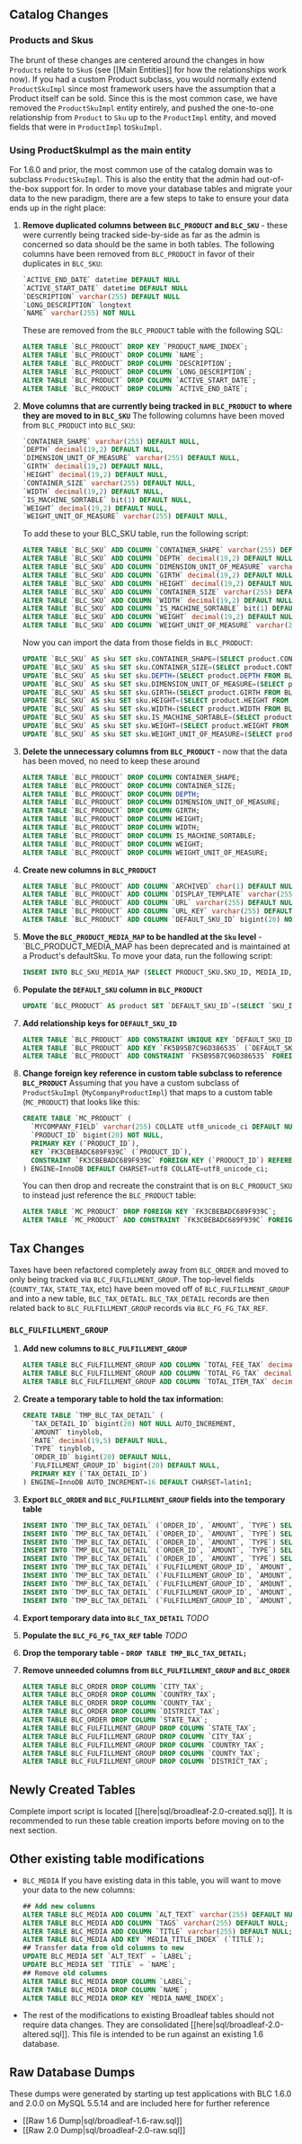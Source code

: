 ## Catalog Changes
### Products and Skus
The brunt of these changes are centered around the changes in how `Products` relate to `Sku`s (see [[Main Entities]] for how the relationships work now).  If you had a custom Product subclass, you would normally extend `ProductSkuImpl` since most framework users have the assumption that a Product itself can be sold.  Since this is the most common case, we have removed the `ProductSkuImpl` entity entirely, and pushed the one-to-one relationship from `Product` to `Sku` up to the `ProductImpl` entity, and moved fields that were in `ProductImpl` to`SkuImpl`.

### Using ProductSkuImpl as the main entity
For 1.6.0 and prior, the most common use of the catalog domain was to subclass `ProductSkuImpl`. This is also the entity that the admin had out-of-the-box support for.  In order to move your database tables and migrate your data to the new paradigm, there are a few steps to take to ensure your data ends up in the right place:

1.  **Remove duplicated columns between `BLC_PRODUCT` and `BLC_SKU`** - these were currently being tracked side-by-side as far as the admin is concerned so data should be the same in both tables.
    The following columns have been removed from `BLC_PRODUCT` in favor of their duplicates in `BLC_SKU`:
    ```sql
    `ACTIVE_END_DATE` datetime DEFAULT NULL
    `ACTIVE_START_DATE` datetime DEFAULT NULL
    `DESCRIPTION` varchar(255) DEFAULT NULL
    `LONG_DESCRIPTION` longtext
    `NAME` varchar(255) NOT NULL
    ```
    These are removed from the `BLC_PRODUCT` table with the following SQL:
    ```sql
    ALTER TABLE `BLC_PRODUCT` DROP KEY `PRODUCT_NAME_INDEX`;
    ALTER TABLE `BLC_PRODUCT` DROP COLUMN `NAME`;
    ALTER TABLE `BLC_PRODUCT` DROP COLUMN `DESCRIPTION`;
    ALTER TABLE `BLC_PRODUCT` DROP COLUMN `LONG_DESCRIPTION`;
    ALTER TABLE `BLC_PRODUCT` DROP COLUMN `ACTIVE_START_DATE`;
    ALTER TABLE `BLC_PRODUCT` DROP COLUMN `ACTIVE_END_DATE`;
    ```

2.  **Move columns that are currently being tracked in `BLC_PRODUCT` to where they are moved to in `BLC_SKU`**
    The following columns have been moved from `BLC_PRODUCT` into `BLC_SKU`:
    ```sql
    `CONTAINER_SHAPE` varchar(255) DEFAULT NULL,
    `DEPTH` decimal(19,2) DEFAULT NULL,
    `DIMENSION_UNIT_OF_MEASURE` varchar(255) DEFAULT NULL,
    `GIRTH` decimal(19,2) DEFAULT NULL,
    `HEIGHT` decimal(19,2) DEFAULT NULL,
    `CONTAINER_SIZE` varchar(255) DEFAULT NULL,
    `WIDTH` decimal(19,2) DEFAULT NULL,
    `IS_MACHINE_SORTABLE` bit(1) DEFAULT NULL,
    `WEIGHT` decimal(19,2) DEFAULT NULL,
    `WEIGHT_UNIT_OF_MEASURE` varchar(255) DEFAULT NULL,
    ```
    To add these to your BLC_SKU table, run the following script:
    ```sql
    ALTER TABLE `BLC_SKU` ADD COLUMN `CONTAINER_SHAPE` varchar(255) DEFAULT NULL;
    ALTER TABLE `BLC_SKU` ADD COLUMN `DEPTH` decimal(19,2) DEFAULT NULL;
    ALTER TABLE `BLC_SKU` ADD COLUMN `DIMENSION_UNIT_OF_MEASURE` varchar(255) DEFAULT NULL;
    ALTER TABLE `BLC_SKU` ADD COLUMN `GIRTH` decimal(19,2) DEFAULT NULL;
    ALTER TABLE `BLC_SKU` ADD COLUMN `HEIGHT` decimal(19,2) DEFAULT NULL;
    ALTER TABLE `BLC_SKU` ADD COLUMN `CONTAINER_SIZE` varchar(255) DEFAULT NULL;
    ALTER TABLE `BLC_SKU` ADD COLUMN `WIDTH` decimal(19,2) DEFAULT NULL;
    ALTER TABLE `BLC_SKU` ADD COLUMN `IS_MACHINE_SORTABLE` bit(1) DEFAULT NULL;
    ALTER TABLE `BLC_SKU` ADD COLUMN `WEIGHT` decimal(19,2) DEFAULT NULL;
    ALTER TABLE `BLC_SKU` ADD COLUMN `WEIGHT_UNIT_OF_MEASURE` varchar(255) DEFAULT NULL;
    ```
    Now you can import the data from those fields in `BLC_PRODUCT`:
    ```sql
    UPDATE `BLC_SKU` AS sku SET sku.CONTAINER_SHAPE=(SELECT product.CONTAINER_SHAPE FROM BLC_PRODUCT AS product, BLC_PRODUCT_SKU WHERE BLC_PRODUCT_SKU.SKU_ID = sku.SKU_ID AND product.PRODUCT_ID = BLC_PRODUCT_SKU.PRODUCT_ID);
    UPDATE `BLC_SKU` AS sku SET sku.CONTAINER_SIZE=(SELECT product.CONTAINER_SIZE FROM BLC_PRODUCT AS product, BLC_PRODUCT_SKU WHERE BLC_PRODUCT_SKU.SKU_ID = sku.SKU_ID AND product.PRODUCT_ID = BLC_PRODUCT_SKU.PRODUCT_ID);
    UPDATE `BLC_SKU` AS sku SET sku.DEPTH=(SELECT product.DEPTH FROM BLC_PRODUCT AS product, BLC_PRODUCT_SKU WHERE BLC_PRODUCT_SKU.SKU_ID = sku.SKU_ID AND product.PRODUCT_ID = BLC_PRODUCT_SKU.PRODUCT_ID);
    UPDATE `BLC_SKU` AS sku SET sku.DIMENSION_UNIT_OF_MEASURE=(SELECT product.DIMENSION_UNIT_OF_MEASURE FROM BLC_PRODUCT AS product, BLC_PRODUCT_SKU WHERE BLC_PRODUCT_SKU.SKU_ID = sku.SKU_ID AND product.PRODUCT_ID = BLC_PRODUCT_SKU.PRODUCT_ID);
    UPDATE `BLC_SKU` AS sku SET sku.GIRTH=(SELECT product.GIRTH FROM BLC_PRODUCT AS product, BLC_PRODUCT_SKU WHERE BLC_PRODUCT_SKU.SKU_ID = sku.SKU_ID AND product.PRODUCT_ID = BLC_PRODUCT_SKU.PRODUCT_ID);
    UPDATE `BLC_SKU` AS sku SET sku.HEIGHT=(SELECT product.HEIGHT FROM BLC_PRODUCT AS product, BLC_PRODUCT_SKU WHERE BLC_PRODUCT_SKU.SKU_ID = sku.SKU_ID AND product.PRODUCT_ID = BLC_PRODUCT_SKU.PRODUCT_ID);
    UPDATE `BLC_SKU` AS sku SET sku.WIDTH=(SELECT product.WIDTH FROM BLC_PRODUCT AS product, BLC_PRODUCT_SKU WHERE BLC_PRODUCT_SKU.SKU_ID = sku.SKU_ID AND product.PRODUCT_ID = BLC_PRODUCT_SKU.PRODUCT_ID);
    UPDATE `BLC_SKU` AS sku SET sku.IS_MACHINE_SORTABLE=(SELECT product.IS_MACHINE_SORTABLE FROM BLC_PRODUCT AS product, BLC_PRODUCT_SKU WHERE BLC_PRODUCT_SKU.SKU_ID = sku.SKU_ID AND product.PRODUCT_ID = BLC_PRODUCT_SKU.PRODUCT_ID);
    UPDATE `BLC_SKU` AS sku SET sku.WEIGHT=(SELECT product.WEIGHT FROM BLC_PRODUCT AS product, BLC_PRODUCT_SKU WHERE BLC_PRODUCT_SKU.SKU_ID = sku.SKU_ID AND product.PRODUCT_ID = BLC_PRODUCT_SKU.PRODUCT_ID);
    UPDATE `BLC_SKU` AS sku SET sku.WEIGHT_UNIT_OF_MEASURE=(SELECT product.WEIGHT_UNIT_OF_MEASURE FROM BLC_PRODUCT AS product, BLC_PRODUCT_SKU WHERE BLC_PRODUCT_SKU.SKU_ID = sku.SKU_ID AND product.PRODUCT_ID = BLC_PRODUCT_SKU.PRODUCT_ID);
    ```

3.  **Delete the unnecessary columns from `BLC_PRODUCT`** - now that the data has been moved, no need to keep these around
    ```sql
    ALTER TABLE `BLC_PRODUCT` DROP COLUMN CONTAINER_SHAPE;
    ALTER TABLE `BLC_PRODUCT` DROP COLUMN CONTAINER_SIZE;
    ALTER TABLE `BLC_PRODUCT` DROP COLUMN DEPTH;
    ALTER TABLE `BLC_PRODUCT` DROP COLUMN DIMENSION_UNIT_OF_MEASURE;
    ALTER TABLE `BLC_PRODUCT` DROP COLUMN GIRTH;
    ALTER TABLE `BLC_PRODUCT` DROP COLUMN HEIGHT;
    ALTER TABLE `BLC_PRODUCT` DROP COLUMN WIDTH;
    ALTER TABLE `BLC_PRODUCT` DROP COLUMN IS_MACHINE_SORTABLE;
    ALTER TABLE `BLC_PRODUCT` DROP COLUMN WEIGHT;
    ALTER TABLE `BLC_PRODUCT` DROP COLUMN WEIGHT_UNIT_OF_MEASURE;
    ```

4.  **Create new columns in `BLC_PRODUCT`**
    ```sql
    ALTER TABLE `BLC_PRODUCT` ADD COLUMN `ARCHIVED` char(1) DEFAULT NULL;
    ALTER TABLE `BLC_PRODUCT` ADD COLUMN `DISPLAY_TEMPLATE` varchar(255) DEFAULT NULL;
    ALTER TABLE `BLC_PRODUCT` ADD COLUMN `URL` varchar(255) DEFAULT NULL;
    ALTER TABLE `BLC_PRODUCT` ADD COLUMN `URL_KEY` varchar(255) DEFAULT NULL;
    ALTER TABLE `BLC_PRODUCT` ADD COLUMN `DEFAULT_SKU_ID` bigint(20) NOT NULL;
    ```
5.  **Move the `BLC_PRODUCT_MEDIA_MAP` to be handled at the `Sku` level** - `BLC_PRODUCT_MEDIA_MAP has been deprecated and is maintained at a Product's defaultSku.  To move your data, run the following script:
    ```sql
    INSERT INTO BLC_SKU_MEDIA_MAP (SELECT PRODUCT_SKU.SKU_ID, MEDIA_ID, MAP_KEY FROM BLC_PRODUCT_MEDIA_MAP AS PRODUCT_MEDIA_MAP, BLC_PRODUCT_SKU AS PRODUCT_SKU WHERE PRODUCT_MEDIA_MAP.BLC_PRODUCT_PRODUCT_ID = PRODUCT_SKU.PRODUCT_ID);
    ```

5.  **Populate the `DEFAULT_SKU` column in `BLC_PRODUCT`**
    ```sql
    UPDATE `BLC_PRODUCT` AS product SET `DEFAULT_SKU_ID`=(SELECT `SKU_ID` FROM `BLC_PRODUCT_SKU` WHERE BLC_PRODUCT_SKU.PRODUCT_ID = product.PRODUCT_ID);
    ```

6.  **Add relationship keys for `DEFAULT_SKU_ID`**
    ```sql
    ALTER TABLE `BLC_PRODUCT` ADD CONSTRAINT UNIQUE KEY `DEFAULT_SKU_ID` (`DEFAULT_SKU_ID`);
    ALTER TABLE `BLC_PRODUCT` ADD KEY `FK5B95B7C96D386535` (`DEFAULT_SKU_ID`);
    ALTER TABLE `BLC_PRODUCT` ADD CONSTRAINT `FK5B95B7C96D386535` FOREIGN KEY (`DEFAULT_SKU_ID`) REFERENCES `BLC_SKU` (`SKU_ID`);
    ```

7.  **Change foreign key reference in custom table subclass to reference `BLC_PRODUCT`**
    Assuming that you have a custom subclass of `ProductSkuImpl` (`MyCompanyProductImpl`) that maps to a custom table (`MC_PRODUCT`) that looks like this:
    ```sql
    CREATE TABLE `MC_PRODUCT` (
      `MYCOMPANY_FIELD` varchar(255) COLLATE utf8_unicode_ci DEFAULT NULL,
      `PRODUCT_ID` bigint(20) NOT NULL,
      PRIMARY KEY (`PRODUCT_ID`),
      KEY `FK3CBEBADC689F939C` (`PRODUCT_ID`),
      CONSTRAINT `FK3CBEBADC689F939C` FOREIGN KEY (`PRODUCT_ID`) REFERENCES `BLC_PRODUCT_SKU` (`PRODUCT_ID`)
    ) ENGINE=InnoDB DEFAULT CHARSET=utf8 COLLATE=utf8_unicode_ci;
    ```
    You can then drop and recreate the constraint that is on `BLC_PRODUCT_SKU` to instead just reference the `BLC_PRODUCT` table:
    ```sql
    ALTER TABLE `MC_PRODUCT` DROP FOREIGN KEY `FK3CBEBADC689F939C`;
    ALTER TABLE `MC_PRODUCT` ADD CONSTRAINT `FK3CBEBADC689F939C` FOREIGN KEY (`PRODUCT_ID`) REFERENCES `BLC_PRODUCT` (`PRODUCT_ID`);
    ```

## Tax Changes
Taxes have been refactored completely away from `BLC_ORDER` and moved to only being tracked via `BLC_FULFILLMENT_GROUP`. The top-level fields (`COUNTY_TAX`, `STATE_TAX`, etc) have been moved off of `BLC_FULFILLMENT_GROUP` and into a new table, `BLC_TAX_DETAIL`.  `BLC_TAX_DETAIL` records are then related back to `BLC_FULFILLMENT_GROUP` records via `BLC_FG_FG_TAX_REF`.
### `BLC_FULFILLMENT_GROUP`
1.  **Add new columns to `BLC_FULFILLMENT_GROUP`**
    ```sql
    ALTER TABLE BLC_FULFILLMENT_GROUP ADD COLUMN `TOTAL_FEE_TAX` decimal(19,5) DEFAULT NULL;
    ALTER TABLE BLC_FULFILLMENT_GROUP ADD COLUMN `TOTAL_FG_TAX` decimal(19,5) DEFAULT NULL;
    ALTER TABLE BLC_FULFILLMENT_GROUP ADD COLUMN `TOTAL_ITEM_TAX` decimal(19,5) DEFAULT NULL;
    ```
2.  **Create a temporary table to hold the tax information:**
    ```sql
    CREATE TABLE `TMP_BLC_TAX_DETAIL` (
      `TAX_DETAIL_ID` bigint(20) NOT NULL AUTO_INCREMENT,
      `AMOUNT` tinyblob,
      `RATE` decimal(19,5) DEFAULT NULL,
      `TYPE` tinyblob,
      `ORDER_ID` bigint(20) DEFAULT NULL,
      `FULFILLMENT_GROUP_ID` bigint(20) DEFAULT NULL,
      PRIMARY KEY (`TAX_DETAIL_ID`)
    ) ENGINE=InnoDB AUTO_INCREMENT=16 DEFAULT CHARSET=latin1;
    ```

3.  **Export `BLC_ORDER` and `BLC_FULFILLMENT_GROUP` fields into the temporary table**
    ```sql
    INSERT INTO `TMP_BLC_TAX_DETAIL` (`ORDER_ID`, `AMOUNT`, `TYPE`) SELECT ORDER_ID, COUNTY_TAX, 'COUNTY' FROM BLC_ORDER;
    INSERT INTO `TMP_BLC_TAX_DETAIL` (`ORDER_ID`, `AMOUNT`, `TYPE`) SELECT ORDER_ID, CITY_TAX, 'CITY' FROM BLC_ORDER;
    INSERT INTO `TMP_BLC_TAX_DETAIL` (`ORDER_ID`, `AMOUNT`, `TYPE`) SELECT ORDER_ID, COUNTRY_TAX, 'COUNTRY' FROM BLC_ORDER;
    INSERT INTO `TMP_BLC_TAX_DETAIL` (`ORDER_ID`, `AMOUNT`, `TYPE`) SELECT ORDER_ID, DISTRICT_TAX, 'DISTRICT' FROM BLC_ORDER;
    INSERT INTO `TMP_BLC_TAX_DETAIL` (`ORDER_ID`, `AMOUNT`, `TYPE`) SELECT ORDER_ID, STATE_TAX, 'STATE' FROM BLC_ORDER;
    INSERT INTO `TMP_BLC_TAX_DETAIL` (`FULFILLMENT_GROUP_ID`, `AMOUNT`, `TYPE`) SELECT FULFILLMENT_GROUP_ID, COUNTY_TAX, 'COUNTY' FROM BLC_FULFILLMENT_GROUP;
    INSERT INTO `TMP_BLC_TAX_DETAIL` (`FULFILLMENT_GROUP_ID`, `AMOUNT`, `TYPE`) SELECT FULFILLMENT_GROUP_ID, CITY_TAX, 'CITY' FROM BLC_FULFILLMENT_GROUP;
    INSERT INTO `TMP_BLC_TAX_DETAIL` (`FULFILLMENT_GROUP_ID`, `AMOUNT`, `TYPE`) SELECT FULFILLMENT_GROUP_ID, COUNTRY_TAX, 'COUNTRY' FROM BLC_FULFILLMENT_GROUP;
    INSERT INTO `TMP_BLC_TAX_DETAIL` (`FULFILLMENT_GROUP_ID`, `AMOUNT`, `TYPE`) SELECT FULFILLMENT_GROUP_ID, DISTRICT_TAX, 'DISTRICT' FROM BLC_FULFILLMENT_GROUP;
    INSERT INTO `TMP_BLC_TAX_DETAIL` (`FULFILLMENT_GROUP_ID`, `AMOUNT`, `TYPE`) SELECT FULFILLMENT_GROUP_ID, STATE_TAX, 'STATE' FROM BLC_FULFILLMENT_GROUP;
    ```

3.  **Export temporary data into `BLC_TAX_DETAIL`**
    _TODO_
4. **Populate the `BLC_FG_FG_TAX_REF` table**
    _TODO_
5. **Drop the temporary table - `DROP TABLE TMP_BLC_TAX_DETAIL;`**

6. **Remove unneeded columns from `BLC_FULFILLMENT_GROUP` and `BLC_ORDER`**
    ```sql
    ALTER TABLE BLC_ORDER DROP COLUMN `CITY_TAX`;
    ALTER TABLE BLC_ORDER DROP COLUMN `COUNTRY_TAX`;
    ALTER TABLE BLC_ORDER DROP COLUMN `COUNTY_TAX`;
    ALTER TABLE BLC_ORDER DROP COLUMN `DISTRICT_TAX`;
    ALTER TABLE BLC_ORDER DROP COLUMN `STATE_TAX`;
    ALTER TABLE BLC_FULFILLMENT_GROUP DROP COLUMN `STATE_TAX`;
    ALTER TABLE BLC_FULFILLMENT_GROUP DROP COLUMN `CITY_TAX`;
    ALTER TABLE BLC_FULFILLMENT_GROUP DROP COLUMN `COUNTRY_TAX`;
    ALTER TABLE BLC_FULFILLMENT_GROUP DROP COLUMN `COUNTY_TAX`;
    ALTER TABLE BLC_FULFILLMENT_GROUP DROP COLUMN `DISTRICT_TAX`;
    ```

## Newly Created Tables
Complete import script is located [[here|sql/broadleaf-2.0-created.sql]]. It is recommended to run these table creation imports before moving on to the next section.

## Other existing table modifications
* `BLC_MEDIA`
    If you have existing data in this table, you will want to move your data to the new columns:
    ```sql
    ## Add new columns
    ALTER TABLE BLC_MEDIA ADD COLUMN `ALT_TEXT` varchar(255) DEFAULT NULL;
    ALTER TABLE BLC_MEDIA ADD COLUMN `TAGS` varchar(255) DEFAULT NULL;
    ALTER TABLE BLC_MEDIA ADD COLUMN `TITLE` varchar(255) DEFAULT NULL;
    ALTER TABLE BLC_MEDIA ADD KEY `MEDIA_TITLE_INDEX` (`TITLE`);
    ## Transfer data from old columns to new
    UPDATE BLC_MEDIA SET `ALT_TEXT` = `LABEL`;
    UPDATE BLC_MEDIA SET `TITLE` = `NAME`;
    ## Remove old columns
    ALTER TABLE BLC_MEDIA DROP COLUMN `LABEL`;
    ALTER TABLE BLC_MEDIA DROP COLUMN `NAME`;
    ALTER TABLE BLC_MEDIA DROP KEY `MEDIA_NAME_INDEX`;
    ```

* The rest of the modifications to existing Broadleaf tables should not require data changes. They are consolidated [[here|sql/broadleaf-2.0-altered.sql]].  This file is intended to be run against an existing 1.6 database.

## Raw Database Dumps
These dumps were generated by starting up test applications with BLC 1.6.0 and 2.0.0 on MySQL 5.5.14 and are included here for further reference
* [[Raw 1.6 Dump|sql/broadleaf-1.6-raw.sql]]
* [[Raw 2.0 Dump|sql/broadleaf-2.0-raw.sql]]